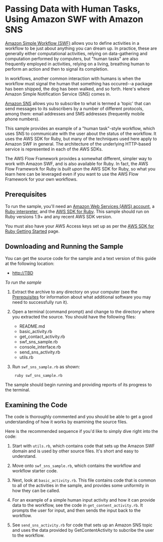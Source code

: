 # Passing Data with Human Tasks, Using Amazon SWF with Amazon SNS

[Amazon Simple Workflow (SWF)][swf-main] allows you to define activities in a workflow to be just about anything you can
dream up. In practice, these are generally either computational activities, relying on data-gathering and computation
performed by computers, but "human tasks" are also frequently employed in activities, relying on a living, breathing
human to perform an action and then to signal its completion.

In workflows, another common interaction with humans is when the workflow must signal the human that something has
occured--a package has been shipped, the dog has been walked, and so forth. Here's where Amazon Simple Notification
Service (SNS) comes in.

[Amazon SNS][sns-main] allows you to subscribe to what is termed a 'topic' that can send messages to its subscribers by
a number of different protocols, among them: email addresses and SMS addresses (frequently mobile phone numbers).

This sample provides an example of a "human task"-style workflow, which uses SNS to communicate with the user about the
status of the workflow. It uses the AWS SDK for Ruby, but many of the techniques used here apply to Amazon SWF in
general. The architecture of the underlying HTTP-based service is represented in each of the AWS SDKs.

The AWS Flow Framework provides a somewhat different, simpler way to work with Amazon SWF, and is also available for
Ruby. In fact, the AWS Flow Framework for Ruby is *built upon* the AWS SDK for Ruby, so what you learn here can be
leveraged even if you want to use the AWS Flow Framework for your own workflows.

## Prerequisites

To run the sample, you'll need an [Amazon Web Services (AWS) account][awsaccount], a [Ruby interpreter][ruby], and the
[AWS SDK for Ruby][awssdk-ruby]. This sample should run on Ruby versions 1.9+ and any recent AWS SDK version.

You must also have your AWS Access keys set up as per the [AWS SDK for Ruby Getting Started][awssdk-ruby-config] page.

## Downloading and Running the Sample

You can get the source code for the sample and a text version of this guide at the following location:

* <http://TBD>

*To run the sample*

1. Extract the archive to any directory on your computer (see the [Prerequisites](#prerequisites) for information about
    what additional software you may need to successfully run it).

2. Open a terminal (command prompt) and change to the directory where you extracted the source. You should have the following files:

    * README.md
    * basic_activity.rb
    * get_contact_activity.rb
    * swf_sns_sample.rb
    * console_interface.rb
    * send_sns_activity.rb
    * utils.rb

3. Run `swf_sns_sample.rb` as shown:

        ruby swf_sns_sample.rb

The sample should begin running and providing reports of its progress to the terminal.

## Examining the Code

The code is thoroughly commented and you should be able to get a good understanding of how it works by examining the
source files.

Here is the recommended sequence if you'd like to simply dive right into the code:

1. Start with `utils.rb`, which contains code that sets up the Amazon SWF domain and is used by other source files. It's
    short and easy to understand.

2. Move onto `swf_sns_sample.rb`, which contains the workflow and workflow starter code.

3. Next, look at `basic_activity.rb`. This file contains code that is common to all of the activities in the sample, and
    provides some uniformity in how they can be called.

4. For an example of a simple human input activity and how it can provide data to the workflow, see the code in
    `get_content_activity.rb`. It prompts the user for input, and then sends the input back to the workflow.

5. See `send_sns_activity.rb` for code that sets up an Amazon SNS topic and uses the data provided by GetContentActivity
    to subcribe the user to the workflow.



[awsaccount]: http://aws.amazon.com/
[awssdk-ruby]: http://aws.amazon.com/sdkforruby/
[awssdk-ruby-config]: http://aws.amazon.com/developers/getting-started/ruby/
[ruby]: https://www.ruby-lang.org/en/
[sns-main]: http://aws.amazon.com/sns/
[sns-topic]: http://docs.aws.amazon.com/AWSRubySDK/latest/AWS/SNS/Topic.html
[swf-main]: http://aws.amazon.com/swf/

